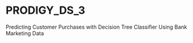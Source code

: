 # PRODIGY_DS_3
Predicting Customer Purchases with Decision Tree Classifier Using Bank Marketing Data
